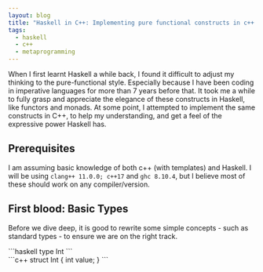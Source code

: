 ```yaml
---
layout: blog
title: "Haskell in C++: Implementing pure functional constructs in c++ using templates"
tags:
  - haskell
  - c++
  - metaprogramming
---
```


When I first learnt Haskell a while back, I found it difficult to adjust my thinking to the pure-functional style. Especially because I have been coding in imperative languages for more than 7 years before that. It took me a while to fully grasp and appreciate the elegance of these constructs in Haskell, like functors and monads. At some point, I attempted to implement the same constructs in C++, to help my understanding, and get a feel of the expressive power Haskell has.

<!--more-->

Prerequisites
-------------

I am assuming basic knowledge of both c++ (with templates) and Haskell. I will be using `clang++ 11.0.0; c++17` and `ghc 8.10.4`, but I believe most of these should work on any compiler/version.

First blood: Basic Types
------------------------

Before we dive deep, it is good to rewrite some simple concepts - such as standard types - to ensure we are on the right track.

<div class="row"><div class="col-xs-12 col-sm-6">
```haskell
type Int
```
</div><div class="col-xs-12 col-sm-6">
```c++
struct Int { int value; }
```
</div></div>
